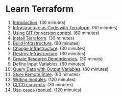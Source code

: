 # Learn Terraform

1. [Introduction](1-introduction.md). (30 minutes)
2. [Infrastructure as Code with Terraform](2-infrastructure-as-code-with-terraform.md). (30 minutes)
3. [Using GIT for version control](3-using-git-for-version-control.md). (60 minutes)
4. [Install Terraform](4-install-terraform.md). (30 minutes)
5. [Build Infrastructure](5-build-infrastructure.md). (60 minutes)
6. [Change Infrastructure](6-change-infrastructure.md). (30 minutes)
7. [Destroy Infrastructure](7-destroy-infrastructure.md). (30 minutes)
8. [Create Resource Dependencies](8-create-resource-dependencies.md). (30 minuts)
9. [Define Input Variables](9-define-input-variables.md). (60 minutes)
10. [Query Data with Output Variables](10-query-data-with-output-variables.md). (60 minutes) 
11. [Store Remote State](). (60 minutes) 
12. [Writing modules](). (120 minutes) 
13. [CI/CD concepts](). (30 minutes)
14. [Use-cases (bonus)](). (120 minutes)
